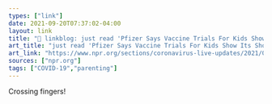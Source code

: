 ```yaml
---
types: ["link"]
date: 2021-09-20T07:37:02-04:00
layout: link
title: "🔗 linkblog: just read 'Pfizer Says Vaccine Trials For Kids Show Its Shots Are Safe : Coronavirus Updates : NPR'"
art_title: "just read 'Pfizer Says Vaccine Trials For Kids Show Its Shots Are Safe : Coronavirus Updates : NPR"
art_link: "https://www.npr.org/sections/coronavirus-live-updates/2021/09/20/1038832951/pfizer-and-biontech-vaccine-trials-for-kids-show-the-shots-are-safe-and-effectiv"
sources: ["npr.org"]
tags: ["COVID-19","parenting"]
---
```

Crossing fingers!
